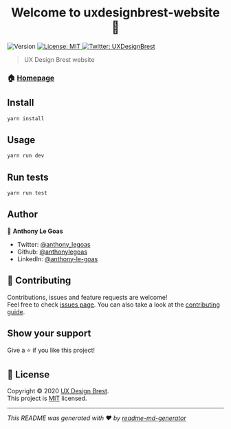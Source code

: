 <h1 align="center">Welcome to uxdesignbrest-website 👋</h1>
<p>
  <img alt="Version" src="https://img.shields.io/badge/version-0.0.1-blue.svg?cacheSeconds=2592000" />
  <a href="https://github.com/UXDesignBrest/website/blob/master/LICENCE" target="_blank">
    <img alt="License: MIT" src="https://img.shields.io/badge/License-MIT-yellow.svg" />
  </a>
  <a href="https://twitter.com/UXDesignBrest" target="_blank">
    <img alt="Twitter: UXDesignBrest" src="https://img.shields.io/twitter/follow/UXDesignBrest.svg?style=social" />
  </a>
</p>

> UX Design Brest website

### 🏠 [Homepage](https://github.com/UXDesignBrest/website#readme)

## Install

```sh
yarn install
```

## Usage

```sh
yarn run dev
```

## Run tests

```sh
yarn run test
```

## Author

👤 **Anthony Le Goas**

- Twitter: [@anthony_legoas](https://twitter.com/anthony_legoas)
- Github: [@anthonylegoas](https://github.com/anthonylegoas)
- LinkedIn: [@anthony-le-goas](https://linkedin.com/in/anthony-le-goas)

## 🤝 Contributing

Contributions, issues and feature requests are welcome!<br />Feel free to check [issues page](https://github.com/UXDesignBrest/website/issues). You can also take a look at the [contributing guide](https://github.com/UXDesignBrest/website/blob/master/CONTRIBUTING.md).

## Show your support

Give a ⭐️ if you like this project!

## 📝 License

Copyright © 2020 [UX Design Brest](https://github.com/UXDesignBrest).<br />
This project is [MIT](https://github.com/UXDesignBrest/website/blob/master/LICENCE) licensed.

---

_This README was generated with ❤️ by [readme-md-generator](https://github.com/kefranabg/readme-md-generator)_
